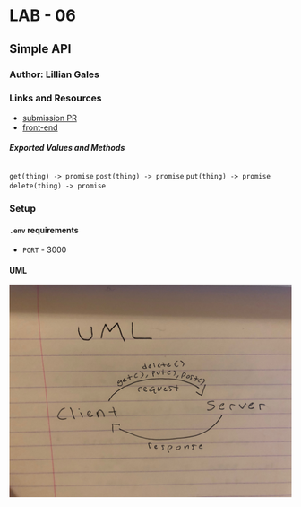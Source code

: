 # LAB - 06

## Simple API

### Author: Lillian Gales

### Links and Resources
* [submission PR](https://github.com/lilliangales-401-advanced-javascript/lab6-HTTP-REST/pull/1)
* [front-end](https://codesandbox.io/s/api-client-3z059) 


##### Exported Values and Methods

###### 
`get(thing) -> promise`
`post(thing) -> promise`
`put(thing) -> promise`
`delete(thing) -> promise`


### Setup
#### `.env` requirements
* `PORT` - 3000

  
#### UML
![UML](IMG_2531.jpg)
